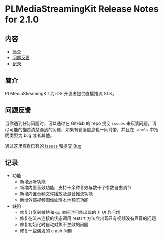# PLMediaStreamingKit Release Notes for 2.1.0

## 内容

- [简介](#简介)
- [问题反馈](#问题反馈)
- [记录](#记录)

## 简介

PLMediaStreamingKit 为 iOS 开发者提供直播推流 SDK。

## 问题反馈

当你遇到任何问题时，可以通过在 GitHub 的 repo 提交 ```issues``` 来反馈问题，请尽可能的描述清楚遇到的问题，如果有错误信息也一同附带，并且在 ```Labels``` 中指明类型为 bug 或者其他。

[通过这里查看已有的 issues 和提交 Bug](https://github.com/pili-engineering/PLMediaStreamingKit/issues)

## 记录

- 功能
  - 新增返听功能
  - 新增内置音效功能，支持十余种音效与数十个参数自由调节
  - 新增内置音频文件播放及混音推流功能
  - 新增外部视频图像处理本地预览功能
- 缺陷
  - 修复分享到微博和 qq 空间时可能出现的卡 UI 的问题
  - 修复在流未连接的状态调用 restart 方法会出现只有视频没有声音的问题
  - 修复初始化时自动对焦不生效的问题
  - 修复一些偶发的 crash 问题
